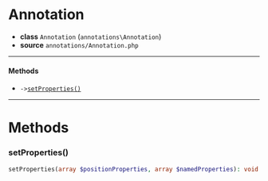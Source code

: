 # Annotation

- **class** `Annotation` (`annotations\Annotation`)
- **source** `annotations/Annotation.php`

---

#### Methods

- `->`[`setProperties()`](#method-setproperties)

---
# Methods

<a name="method-setproperties"></a>

### setProperties()
```php
setProperties(array $positionProperties, array $namedProperties): void
```